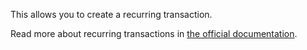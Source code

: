 This allows you to create a recurring transaction.

Read more about recurring transactions in [the official documentation](https://docs.firefly-iii.org/advanced-concepts/recurring).